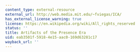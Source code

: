 ```yaml
---
content_type: external-resource
external_url: http://web.media.mit.edu/~fviegas/ICA/
has_external_license_warning: true
license: https://en.wikipedia.org/wiki/All_rights_reserved
status: ''
title: Artifacts of the Presence Era
uid: eab3501f-5918-4e15-aac0-169d63281c17
wayback_url: ''
---
```

